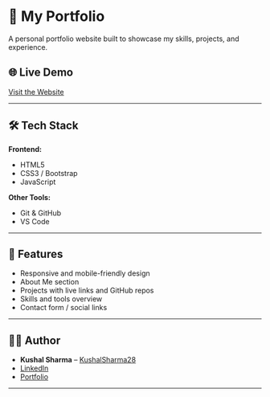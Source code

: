 # 💼 My Portfolio

A personal portfolio website built to showcase my skills, projects, and experience.

## 🌐 Live Demo

[Visit the Website](https://kushalsharma28.github.io/My_Portfolio/)

---

## 🛠️ Tech Stack

**Frontend:**
- HTML5
- CSS3 / Bootstrap
- JavaScript

**Other Tools:**
- Git & GitHub
- VS Code

---

## 📁 Features

- Responsive and mobile-friendly design
- About Me section
- Projects with live links and GitHub repos
- Skills and tools overview
- Contact form / social links

---

## 🧑‍💻 Author

* **Kushal Sharma** – [KushalSharma28](https://github.com/KushalSharma28)
* [LinkedIn](https://www.linkedin.com/in/kushal-sharma-bab750170)
* [Portfolio](https://kushalsharma28.github.io/My_Portfolio/)

---
